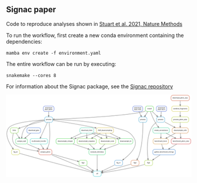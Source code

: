 ## Signac paper

Code to reproduce analyses shown in [Stuart et al. 2021, Nature Methods](https://doi.org/10.1038/s41592-021-01282-5)

To run the workflow, first create a new conda environment containing the dependencies:

```
mamba env create -f environment.yaml
```

The entire workflow can be run by executing:

```
snakemake --cores 8
```

For information about the Signac package, see the [Signac repository](https://github.com/timoast/signac)

![](dag.svg)
